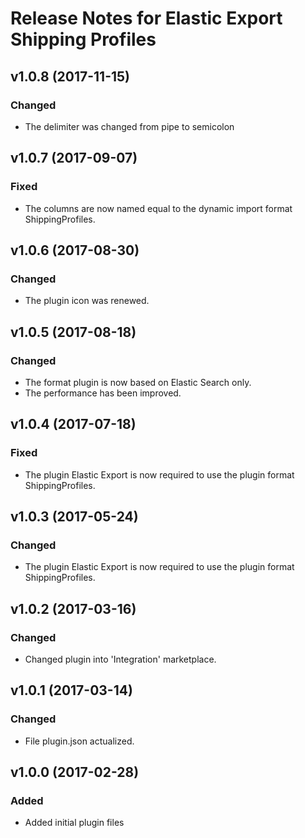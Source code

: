 # Release Notes for Elastic Export Shipping Profiles

## v1.0.8 (2017-11-15)

### Changed
- The delimiter was changed from pipe to semicolon

## v1.0.7 (2017-09-07)

### Fixed
- The columns are now named equal to the dynamic import format ShippingProfiles.

## v1.0.6 (2017-08-30)

### Changed
- The plugin icon was renewed.

## v1.0.5 (2017-08-18)

### Changed 
- The format plugin is now based on Elastic Search only.
- The performance has been improved.

## v1.0.4 (2017-07-18)

### Fixed
- The plugin Elastic Export is now required to use the plugin format ShippingProfiles.

## v1.0.3 (2017-05-24)

### Changed
- The plugin Elastic Export is now required to use the plugin format ShippingProfiles.

## v1.0.2 (2017-03-16)

### Changed
- Changed plugin into 'Integration' marketplace.

## v1.0.1 (2017-03-14)

### Changed
- File plugin.json actualized.

## v1.0.0 (2017-02-28)
 
### Added
- Added initial plugin files
